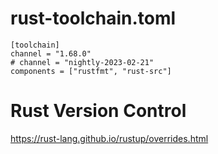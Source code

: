 # rust-toolchain.toml

```
[toolchain]
channel = "1.68.0"
# channel = "nightly-2023-02-21"
components = ["rustfmt", "rust-src"]
```

# Rust Version Control

https://rust-lang.github.io/rustup/overrides.html
